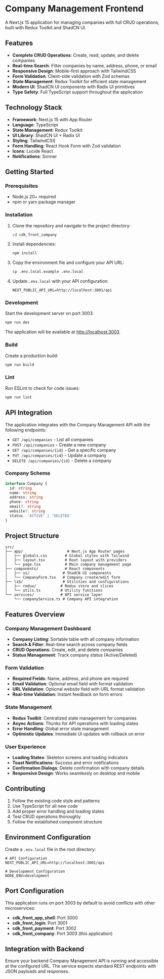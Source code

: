 # Company Management Frontend

A Next.js 15 application for managing companies with full CRUD operations, built with Redux Toolkit and ShadCN UI.

## Features

- **Complete CRUD Operations**: Create, read, update, and delete companies
- **Real-time Search**: Filter companies by name, address, phone, or email
- **Responsive Design**: Mobile-first approach with TailwindCSS
- **Form Validation**: Client-side validation with Zod schemas
- **State Management**: Redux Toolkit for efficient state management
- **Modern UI**: ShadCN UI components with Radix UI primitives
- **Type Safety**: Full TypeScript support throughout the application

## Technology Stack

- **Framework**: Next.js 15 with App Router
- **Language**: TypeScript
- **State Management**: Redux Toolkit
- **UI Library**: ShadCN UI + Radix UI
- **Styling**: TailwindCSS
- **Form Handling**: React Hook Form with Zod validation
- **Icons**: Lucide React
- **Notifications**: Sonner

## Getting Started

### Prerequisites

- Node.js 20+ required
- npm or yarn package manager

### Installation

1. Clone the repository and navigate to the project directory:
   ```bash
   cd cdk_front_company
   ```

2. Install dependencies:
   ```bash
   npm install
   ```

3. Copy the environment file and configure your API URL:
   ```bash
   cp .env.local.example .env.local
   ```

4. Update `.env.local` with your API configuration:
   ```env
   NEXT_PUBLIC_API_URL=http://localhost:3001/api
   ```

### Development

Start the development server on port 3003:
```bash
npm run dev
```

The application will be available at [http://localhost:3003](http://localhost:3003).

### Build

Create a production build:
```bash
npm run build
```

### Lint

Run ESLint to check for code issues:
```bash
npm run lint
```

## API Integration

The application integrates with the Company Management API with the following endpoints:

- `GET /api/companies` - List all companies
- `POST /api/companies` - Create a new company
- `GET /api/companies/{id}` - Get a specific company
- `PUT /api/companies/{id}` - Update a company
- `DELETE /api/companies/{id}` - Delete a company

### Company Schema

```typescript
interface Company {
  id: string
  name: string
  address: string
  phone: string
  email?: string
  website?: string
  status: 'ACTIVE' | 'DELETED'
}
```

## Project Structure

```
src/
├── app/                    # Next.js App Router pages
│   ├── globals.css        # Global styles with Tailwind
│   ├── layout.tsx         # Root layout with providers
│   └── page.tsx           # Main company management page
├── components/            # React components
│   ├── ui/               # ShadCN UI components
│   └── CompanyForm.tsx   # Company create/edit form
├── lib/                  # Utilities and configurations
│   ├── redux/           # Redux store and slices
│   └── utils.ts         # Utility functions
└── services/            # API service layer
    └── companyService.ts # Company API integration
```

## Features Overview

### Company Management Dashboard

- **Company Listing**: Sortable table with all company information
- **Search & Filter**: Real-time search across company fields
- **CRUD Operations**: Create, edit, and delete companies
- **Status Management**: Track company status (Active/Deleted)

### Form Validation

- **Required Fields**: Name, address, and phone are required
- **Email Validation**: Optional email field with format validation
- **URL Validation**: Optional website field with URL format validation
- **Real-time Validation**: Instant feedback on form errors

### State Management

- **Redux Toolkit**: Centralized state management for companies
- **Async Actions**: Thunks for API operations with loading states
- **Error Handling**: Global error state management
- **Optimistic Updates**: Immediate UI updates with rollback on error

### User Experience

- **Loading States**: Skeleton screens and loading indicators
- **Toast Notifications**: Success and error notifications
- **Confirmation Dialogs**: Delete confirmation with company details
- **Responsive Design**: Works seamlessly on desktop and mobile

## Contributing

1. Follow the existing code style and patterns
2. Use TypeScript for all new code
3. Add proper error handling and loading states
4. Test CRUD operations thoroughly
5. Follow the established component structure

## Environment Configuration

Create a `.env.local` file in the root directory:

```env
# API Configuration
NEXT_PUBLIC_API_URL=http://localhost:3001/api

# Development Configuration
NODE_ENV=development
```

## Port Configuration

This application runs on port 3003 by default to avoid conflicts with other microservices:

- **cdk_front_app_shell**: Port 3000
- **cdk_front_login**: Port 3001
- **cdk_front_payment**: Port 3002
- **cdk_front_company**: Port 3003 (this application)

## Integration with Backend

Ensure your backend Company Management API is running and accessible at the configured URL. The service expects standard REST endpoints with JSON payloads and responses.